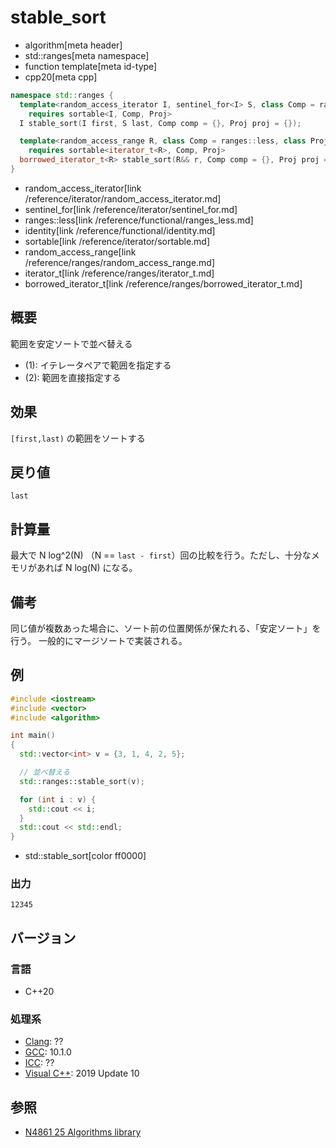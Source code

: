 # stable_sort
* algorithm[meta header]
* std::ranges[meta namespace]
* function template[meta id-type]
* cpp20[meta cpp]

```cpp
namespace std::ranges {
  template<random_access_iterator I, sentinel_for<I> S, class Comp = ranges::less, class Proj = identity>
    requires sortable<I, Comp, Proj>
  I stable_sort(I first, S last, Comp comp = {}, Proj proj = {});            // (1)

  template<random_access_range R, class Comp = ranges::less, class Proj = identity>
    requires sortable<iterator_t<R>, Comp, Proj>
  borrowed_iterator_t<R> stable_sort(R&& r, Comp comp = {}, Proj proj = {}); // (2)
}
```
* random_access_iterator[link /reference/iterator/random_access_iterator.md]
* sentinel_for[link /reference/iterator/sentinel_for.md]
* ranges::less[link /reference/functional/ranges_less.md]
* identity[link /reference/functional/identity.md]
* sortable[link /reference/iterator/sortable.md]
* random_access_range[link /reference/ranges/random_access_range.md]
* iterator_t[link /reference/ranges/iterator_t.md]
* borrowed_iterator_t[link /reference/ranges/borrowed_iterator_t.md]

## 概要
範囲を安定ソートで並べ替える

* (1): イテレータペアで範囲を指定する
* (2): 範囲を直接指定する

## 効果
`[first,last)` の範囲をソートする


## 戻り値
`last`

## 計算量
最大で N log^2(N) （N == `last - first`）回の比較を行う。ただし、十分なメモリがあれば N log(N) になる。


## 備考
同じ値が複数あった場合に、ソート前の位置関係が保たれる、「安定ソート」を行う。
一般的にマージソートで実装される。


## 例
```cpp example
#include <iostream>
#include <vector>
#include <algorithm>

int main()
{
  std::vector<int> v = {3, 1, 4, 2, 5};

  // 並べ替える
  std::ranges::stable_sort(v);

  for (int i : v) {
    std::cout << i;
  }
  std::cout << std::endl;
}
```
* std::stable_sort[color ff0000]

### 出力
```
12345
```

## バージョン
### 言語
- C++20

### 処理系
- [Clang](/implementation.md#clang): ??
- [GCC](/implementation.md#gcc): 10.1.0
- [ICC](/implementation.md#icc): ??
- [Visual C++](/implementation.md#visual_cpp): 2019 Update 10

## 参照
- [N4861 25 Algorithms library](https://timsong-cpp.github.io/cppwp/n4861/algorithms)
